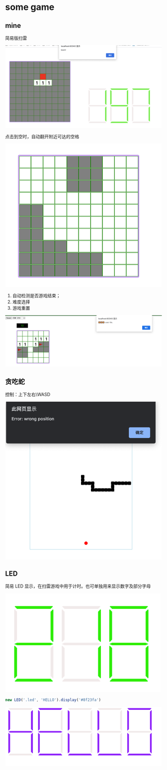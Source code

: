 # some game

## mine

简易版扫雷

![img.png](assets/mine.png)

点击到空时，自动翻开附近可达的空格

![img_1.png](assets/auto_open_empty.png)

1. 自动检测是否游戏结束；
2. 难度选择
3. 游戏重置

![img_1.png](assets/mine2.png)

## 贪吃蛇

控制：上下左右\WASD

![Alt text](assets/snake.png)

## LED

简易 LED 显示，在扫雷游戏中用于计时。也可单独用来显示数字及部分字母

![img.png](assets/led.png)

```js
new LED('.led', 'HELLO').display('#8f23fa')
```

![img_1.png](assets/img_1.png)
